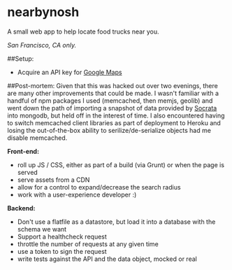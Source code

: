 nearbynosh
==========

A small web app to help locate food trucks near you.

*San Francisco, CA only.*

##Setup:
* Acquire an API key for [Google Maps](https://developers.google.com/maps/documentation/javascript/tutorial#api_key)

##Post-mortem:
Given that this was hacked out over two evenings, there are many other improvements that could be made.
I wasn't familiar with a handful of npm packages I used (memcached, then memjs, geolib) and went down the path of importing a snapshot of data provided by [Socrata](https://data.sfgov.org/Permitting/Mobile-Food-Facility-Permit/rqzj-sfat) into mongodb, but held off in the interest of time.
I also encountered having to switch memcached client libraries as part of deployment to Heroku and losing the out-of-the-box ability to serilize/de-serialize objects had me disable memcached.

**Front-end:**

* roll up JS / CSS, either as part of a build (via Grunt) or when the page is served
* serve assets from a CDN
* allow for a control to expand/decrease the search radius
* work with a user-experience developer :)

**Backend:**

* Don't use a flatfile as a datastore, but load it into a database with the schema we want
* Support a healthcheck request
* throttle the number of requests at any given time
* use a token to sign the request
* write tests against the API and the data object, mocked or real